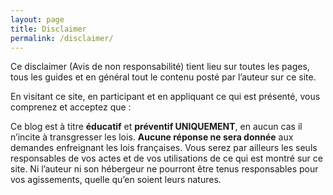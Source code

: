 ```yaml
---
layout: page
title: Disclaimer
permalink: /disclaimer/
---
```


Ce disclaimer (Avis de non responsabilité) tient lieu sur toutes les pages, tous les guides et en général tout le contenu posté par l’auteur sur ce site.

En visitant ce site, en participant et en appliquant ce qui est présenté, vous comprenez et acceptez que :

Ce blog est à titre **éducatif** et **préventif UNIQUEMENT**, en aucun cas il n’incite à transgresser les lois. **Aucune réponse ne sera donnée** aux demandes enfreignant les lois françaises. Vous serez par ailleurs les seuls responsables de vos actes et de vos utilisations de ce qui est montré sur ce site. Ni l’auteur ni son hébergeur ne pourront être tenus responsables pour vos agissements, quelle qu’en soient leurs natures.